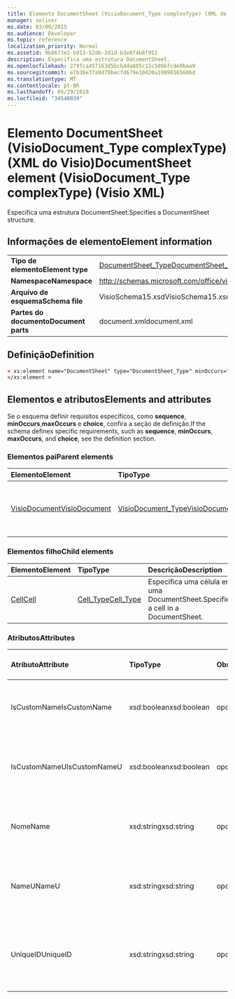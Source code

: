 ```yaml
---
title: Elemento DocumentSheet (VisioDocument_Type complexType) (XML do Visio)
manager: soliver
ms.date: 03/09/2015
ms.audience: Developer
ms.topic: reference
localization_priority: Normal
ms.assetid: 9b8673e1-b913-52db-2d1d-b3e8f4b8f952
description: Especifica uma estrutura DocumentSheet.
ms.openlocfilehash: 279fca457163d5bcbdda885c11c589bfcde0baa9
ms.sourcegitcommit: e7b38e37a9d79becfd679e10420a19890165606d
ms.translationtype: MT
ms.contentlocale: pt-BR
ms.lasthandoff: 05/29/2019
ms.locfileid: "34540039"
---
```

# <a name="documentsheet-element-visiodocumenttype-complextype-visio-xml"></a><span data-ttu-id="62d5a-103">Elemento DocumentSheet (VisioDocument_Type complexType) (XML do Visio)</span><span class="sxs-lookup"><span data-stu-id="62d5a-103">DocumentSheet element (VisioDocument_Type complexType) (Visio XML)</span></span>

<span data-ttu-id="62d5a-104">Especifica uma estrutura DocumentSheet.</span><span class="sxs-lookup"><span data-stu-id="62d5a-104">Specifies a DocumentSheet structure.</span></span>
  
## <a name="element-information"></a><span data-ttu-id="62d5a-105">Informações de elemento</span><span class="sxs-lookup"><span data-stu-id="62d5a-105">Element information</span></span>

|||
|:-----|:-----|
|<span data-ttu-id="62d5a-106">**Tipo de elemento**</span><span class="sxs-lookup"><span data-stu-id="62d5a-106">**Element type**</span></span> <br/> |[<span data-ttu-id="62d5a-107">DocumentSheet_Type</span><span class="sxs-lookup"><span data-stu-id="62d5a-107">DocumentSheet_Type</span></span>](documentsheet_type-complextypevisio-xml.md) <br/> |
|<span data-ttu-id="62d5a-108">**Namespace**</span><span class="sxs-lookup"><span data-stu-id="62d5a-108">**Namespace**</span></span> <br/> |http://schemas.microsoft.com/office/visio/2012/main  <br/> |
|<span data-ttu-id="62d5a-109">**Arquivo de esquema**</span><span class="sxs-lookup"><span data-stu-id="62d5a-109">**Schema file**</span></span> <br/> |<span data-ttu-id="62d5a-110">VisioSchema15.xsd</span><span class="sxs-lookup"><span data-stu-id="62d5a-110">VisioSchema15.xsd</span></span>  <br/> |
|<span data-ttu-id="62d5a-111">**Partes do documento**</span><span class="sxs-lookup"><span data-stu-id="62d5a-111">**Document parts**</span></span> <br/> |<span data-ttu-id="62d5a-112">document.xml</span><span class="sxs-lookup"><span data-stu-id="62d5a-112">document.xml</span></span>  <br/> |
   
## <a name="definition"></a><span data-ttu-id="62d5a-113">Definição</span><span class="sxs-lookup"><span data-stu-id="62d5a-113">Definition</span></span>

```XML
< xs:element name="DocumentSheet" type="DocumentSheet_Type" minOccurs="0" maxOccurs="1" >
</xs:element >
```

## <a name="elements-and-attributes"></a><span data-ttu-id="62d5a-114">Elementos e atributos</span><span class="sxs-lookup"><span data-stu-id="62d5a-114">Elements and attributes</span></span>

<span data-ttu-id="62d5a-115">Se o esquema definir requisitos específicos, como **sequence**, **minOccurs**,**maxOccurs** e **choice**, confira a seção de definição.</span><span class="sxs-lookup"><span data-stu-id="62d5a-115">If the schema defines specific requirements, such as **sequence**, **minOccurs**, **maxOccurs**, and **choice**, see the definition section.</span></span> 
  
### <a name="parent-elements"></a><span data-ttu-id="62d5a-116">Elementos pai</span><span class="sxs-lookup"><span data-stu-id="62d5a-116">Parent elements</span></span>

|<span data-ttu-id="62d5a-117">**Elemento**</span><span class="sxs-lookup"><span data-stu-id="62d5a-117">**Element**</span></span>|<span data-ttu-id="62d5a-118">**Tipo**</span><span class="sxs-lookup"><span data-stu-id="62d5a-118">**Type**</span></span>|<span data-ttu-id="62d5a-119">**Descrição**</span><span class="sxs-lookup"><span data-stu-id="62d5a-119">**Description**</span></span>|
|:-----|:-----|:-----|
|[<span data-ttu-id="62d5a-120">VisioDocument</span><span class="sxs-lookup"><span data-stu-id="62d5a-120">VisioDocument</span></span>](visiodocument-elementvisio-xml.md) <br/> |[<span data-ttu-id="62d5a-121">VisioDocument_Type</span><span class="sxs-lookup"><span data-stu-id="62d5a-121">VisioDocument_Type</span></span>](visiodocument_type-complextypevisio-xml.md) <br/> |<span data-ttu-id="62d5a-122">O elemento raiz de um documento do Microsoft Visio.</span><span class="sxs-lookup"><span data-stu-id="62d5a-122">The root element of a Microsoft Visio document.</span></span>  <br/> |
   
### <a name="child-elements"></a><span data-ttu-id="62d5a-123">Elementos filho</span><span class="sxs-lookup"><span data-stu-id="62d5a-123">Child elements</span></span>

|<span data-ttu-id="62d5a-124">**Elemento**</span><span class="sxs-lookup"><span data-stu-id="62d5a-124">**Element**</span></span>|<span data-ttu-id="62d5a-125">**Tipo**</span><span class="sxs-lookup"><span data-stu-id="62d5a-125">**Type**</span></span>|<span data-ttu-id="62d5a-126">**Descrição**</span><span class="sxs-lookup"><span data-stu-id="62d5a-126">**Description**</span></span>|
|:-----|:-----|:-----|
|[<span data-ttu-id="62d5a-127">Cell</span><span class="sxs-lookup"><span data-stu-id="62d5a-127">Cell</span></span>](cell-elementvisio-xml.md) <br/> |[<span data-ttu-id="62d5a-128">Cell_Type</span><span class="sxs-lookup"><span data-stu-id="62d5a-128">Cell_Type</span></span>](cell_type-complextypevisio-xml.md) <br/> |<span data-ttu-id="62d5a-129">Especifica uma célula em uma DocumentSheet.</span><span class="sxs-lookup"><span data-stu-id="62d5a-129">Specifies a cell in a DocumentSheet.</span></span>  <br/> |
   
### <a name="attributes"></a><span data-ttu-id="62d5a-130">Atributos</span><span class="sxs-lookup"><span data-stu-id="62d5a-130">Attributes</span></span>

|<span data-ttu-id="62d5a-131">**Atributo**</span><span class="sxs-lookup"><span data-stu-id="62d5a-131">**Attribute**</span></span>|<span data-ttu-id="62d5a-132">**Tipo**</span><span class="sxs-lookup"><span data-stu-id="62d5a-132">**Type**</span></span>|<span data-ttu-id="62d5a-133">**Obrigatório**</span><span class="sxs-lookup"><span data-stu-id="62d5a-133">**Required**</span></span>|<span data-ttu-id="62d5a-134">**Descrição**</span><span class="sxs-lookup"><span data-stu-id="62d5a-134">**Description**</span></span>|<span data-ttu-id="62d5a-135">**Valores possíveis**</span><span class="sxs-lookup"><span data-stu-id="62d5a-135">**Possible values**</span></span>|
|:-----|:-----|:-----|:-----|:-----|
|<span data-ttu-id="62d5a-136">IsCustomName</span><span class="sxs-lookup"><span data-stu-id="62d5a-136">IsCustomName</span></span>  <br/> |<span data-ttu-id="62d5a-137">xsd:boolean</span><span class="sxs-lookup"><span data-stu-id="62d5a-137">xsd:boolean</span></span>  <br/> |<span data-ttu-id="62d5a-138">opcional</span><span class="sxs-lookup"><span data-stu-id="62d5a-138">optional</span></span>  <br/> |<span data-ttu-id="62d5a-139">Descreve se o nome foi personalizado pelo usuário.</span><span class="sxs-lookup"><span data-stu-id="62d5a-139">Describes whether the name has been customized by the user.</span></span>  <br/> |<span data-ttu-id="62d5a-140">Valores do tipo xsd:Boolean.</span><span class="sxs-lookup"><span data-stu-id="62d5a-140">Values of the xsd:Boolean type.</span></span>  <br/> |
|<span data-ttu-id="62d5a-141">IsCustomNameU</span><span class="sxs-lookup"><span data-stu-id="62d5a-141">IsCustomNameU</span></span>  <br/> |<span data-ttu-id="62d5a-142">xsd:boolean</span><span class="sxs-lookup"><span data-stu-id="62d5a-142">xsd:boolean</span></span>  <br/> |<span data-ttu-id="62d5a-143">opcional</span><span class="sxs-lookup"><span data-stu-id="62d5a-143">optional</span></span>  <br/> |<span data-ttu-id="62d5a-144">Descreve se o nome universal foi personalizado pelo usuário.</span><span class="sxs-lookup"><span data-stu-id="62d5a-144">Describes whether the universal name has been customized by the user.</span></span>  <br/> |<span data-ttu-id="62d5a-145">Valores do tipo xsd:Boolean.</span><span class="sxs-lookup"><span data-stu-id="62d5a-145">Values of the xsd:Boolean type.</span></span>  <br/> |
|<span data-ttu-id="62d5a-146">Nome</span><span class="sxs-lookup"><span data-stu-id="62d5a-146">Name</span></span>  <br/> |<span data-ttu-id="62d5a-147">xsd:string</span><span class="sxs-lookup"><span data-stu-id="62d5a-147">xsd:string</span></span>  <br/> |<span data-ttu-id="62d5a-148">opcional</span><span class="sxs-lookup"><span data-stu-id="62d5a-148">optional</span></span>  <br/> |<span data-ttu-id="62d5a-149">Especifica o nome dependente de idioma da DocumentSheet.</span><span class="sxs-lookup"><span data-stu-id="62d5a-149">Specifies the language-dependent name of the DocumentSheet.</span></span>  <br/> |<span data-ttu-id="62d5a-150">Valores do tipo xsd:string.</span><span class="sxs-lookup"><span data-stu-id="62d5a-150">Values of the xsd:string type.</span></span>  <br/> |
|<span data-ttu-id="62d5a-151">NameU</span><span class="sxs-lookup"><span data-stu-id="62d5a-151">NameU</span></span>  <br/> |<span data-ttu-id="62d5a-152">xsd:string</span><span class="sxs-lookup"><span data-stu-id="62d5a-152">xsd:string</span></span>  <br/> |<span data-ttu-id="62d5a-153">opcional</span><span class="sxs-lookup"><span data-stu-id="62d5a-153">optional</span></span>  <br/> |<span data-ttu-id="62d5a-154">Especifica o nome independente de idioma da DocumentSheet.</span><span class="sxs-lookup"><span data-stu-id="62d5a-154">Specifies the language- independent name of the DocumentSheet.</span></span>  <br/> |<span data-ttu-id="62d5a-155">Valores do tipo xsd:string.</span><span class="sxs-lookup"><span data-stu-id="62d5a-155">Values of the xsd:string type.</span></span>  <br/> |
|<span data-ttu-id="62d5a-156">UniqueID</span><span class="sxs-lookup"><span data-stu-id="62d5a-156">UniqueID</span></span>  <br/> |<span data-ttu-id="62d5a-157">xsd:string</span><span class="sxs-lookup"><span data-stu-id="62d5a-157">xsd:string</span></span>  <br/> |<span data-ttu-id="62d5a-158">opcional</span><span class="sxs-lookup"><span data-stu-id="62d5a-158">optional</span></span>  <br/> |<span data-ttu-id="62d5a-159">Cadeia de caracteres opcional.</span><span class="sxs-lookup"><span data-stu-id="62d5a-159">Optional string.</span></span> <span data-ttu-id="62d5a-160">Um GUID (identificador global exclusivo) que identifica a forma.</span><span class="sxs-lookup"><span data-stu-id="62d5a-160">A GUID (globally unique identifier) identifying the shape.</span></span>  <br/> |<span data-ttu-id="62d5a-161">Valores do tipo xsd:string.</span><span class="sxs-lookup"><span data-stu-id="62d5a-161">Values of the xsd:string type.</span></span>  <br/> |
   

